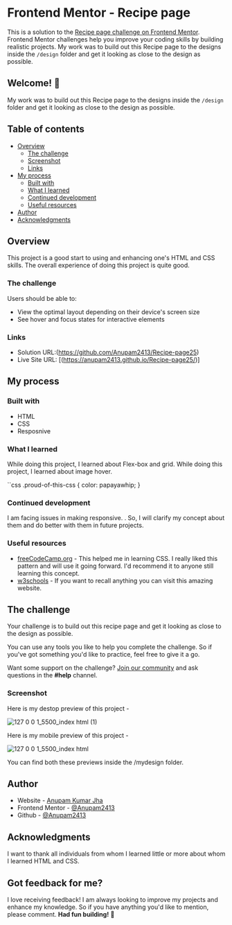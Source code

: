 # Frontend Mentor - Recipe page
This is a solution to the [Recipe page challenge on Frontend Mentor](https://www.frontendmentor.io/challenges/recipe-page-KiTsR8QQKm). Frontend Mentor challenges help you improve your coding skills by building realistic projects.
My work was to build out this Recipe page to the designs inside the `/design` folder and get it looking as close to the design as possible.

## Welcome! 👋
My work was to build out this Recipe page to the designs inside the `/design` folder and get it looking as close to the design as possible.

## Table of contents

- [Overview](#overview)
  - [The challenge](#the-challenge)
  - [Screenshot](#screenshot)
  - [Links](#links)
- [My process](#my-process)
  - [Built with](#built-with)
  - [What I learned](#what-i-learned)
  - [Continued development](#continued-development)
  - [Useful resources](#useful-resources)
- [Author](#author)
- [Acknowledgments](#acknowledgments)

## Overview
This project is a good start to using and enhancing one's HTML and CSS skills. The overall experience of doing this project is quite good.


### The challenge
Users should be able to:
- View the optimal layout depending on their device's screen size
- See hover and focus states for interactive elements


### Links
- Solution URL:(https://github.com/Anupam2413/Recipe-page25)
- Live Site URL: [(https://anupam2413.github.io/Recipe-page25/)]

## My process

### Built with

- HTML
- CSS 
- Resposnive


### What I learned
While doing this project, I learned about Flex-box and grid.
While doing this project, I learned about  image hover.

``css
.proud-of-this-css {
  color: papayawhip;
}


### Continued development


I am facing issues in making responsive. . So, I will clarify my concept about them and do better with them in future projects.


### Useful resources
- [freeCodeCamp.org](https://www.youtube.com/watch?v=1Rs2ND1ryYc&t=13485s) - This helped me in learning CSS. I really liked this pattern and will use it going forward. I'd recommend it to anyone still learning this concept.
- [w3schools](https://www.w3schools.com/) - If you want to recall anything you can visit this amazing website. 

## The challenge

Your challenge is to build out this recipe page and get it looking as close to the design as possible.

You can use any tools you like to help you complete the challenge. So if you've got something you'd like to practice, feel free to give it a go.

Want some support on the challenge? [Join our community](https://www.frontendmentor.io/community) and ask questions in the **#help** channel.

### Screenshot


Here is my destop preview of this project - 

![127 0 0 1_5500_index html (1)](https://github.com/Anupam2413/Recipe-page25/assets/138028477/81c8a9f2-0d12-45df-9a67-e29d04ba3175)



Here is my mobile preview of this project - 

![127 0 0 1_5500_index html](https://github.com/Anupam2413/Recipe-page25/assets/138028477/a82ac7f2-d0a5-4cc0-8711-6e8e738fbbad)




You can find both these previews inside the /mydesign folder.



## Author
- Website - [Anupam Kumar Jha](https://anupam2413.github.io/Recipe-page25/)
- Frontend Mentor - [@Anupam2413](https://www.frontendmentor.io/profile/Anupam2413)
- Github - [@Anupam2413](https://github.com/Anupam2413)


## Acknowledgments
I want to thank all individuals from whom I learned little or more about whom I learned HTML and CSS.



## Got feedback for me?
I love receiving feedback! I am always looking to improve my projects and enhance my knowledge. So if you have anything you'd like to mention, please comment.
**Had fun building!** 🚀





